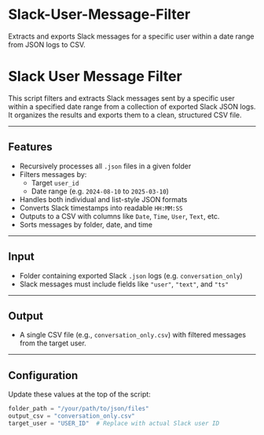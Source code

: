 # Slack-User-Message-Filter
Extracts and exports Slack messages for a specific user within a date range from JSON logs to CSV.


# Slack User Message Filter

This script filters and extracts Slack messages sent by a specific user within a specified date range from a collection of exported Slack JSON logs. It organizes the results and exports them to a clean, structured CSV file.

---

## Features

- Recursively processes all `.json` files in a given folder
- Filters messages by:
  - Target `user_id`
  - Date range (e.g. `2024-08-10` to `2025-03-10`)
- Handles both individual and list-style JSON formats
- Converts Slack timestamps into readable `HH:MM:SS`
- Outputs to a CSV with columns like `Date`, `Time`, `User`, `Text`, etc.
- Sorts messages by folder, date, and time

---

##  Input

- Folder containing exported Slack `.json` logs (e.g. `conversation_only`)
- Slack messages must include fields like `"user"`, `"text"`, and `"ts"`

---

##  Output

- A single CSV file (e.g., `conversation_only.csv`) with filtered messages from the target user.

---

##  Configuration

Update these values at the top of the script:

```python
folder_path = "/your/path/to/json/files"
output_csv = "conversation_only.csv"
target_user = "USER_ID"  # Replace with actual Slack user ID
